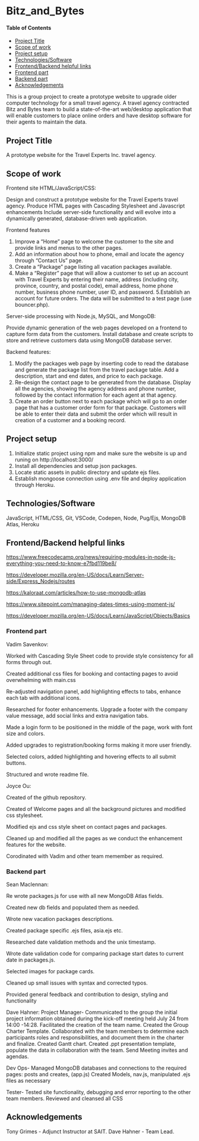 # Bitz_and_Bytes

#### Table of Contents  

* [Project Title](#Project-Title)
* [Scope of work](#Scope-of-work)
* [Project setup](#Project-setup)
* [Technologies/Software](#Technologies/Software)
* [Frontend/Backend helpful links](#Frontend/Backend-helpful-links)
* [Frontend part](#Frontend-part)
* [Backend part](#Backend-part)
* [Acknowledgements](#Acknowledgements)


This is a group project to create a prototype website to upgrade older computer technology for a small travel agency.
A travel agency contracted Bitz and Bytes team to build a state-of-the-art web/desktop application that will enable customers to place
online orders and have desktop software for their agents to maintain the data.


## Project Title
A prototype website for the Travel Experts Inc. travel agency. 


## Scope of work

Frontend site HTML/JavaScript/CSS: 

Design and construct a prototype website for the Travel Experts travel agency.
Produce HTML pages with Cascading Stylesheet and Javascript enhancements
Include server-side functionality and will evolve into a dynamically generated, database-driven web application.

Frontend features

1. Improve a “Home”  page to welcome the customer to the site and provide links and menus to the other pages.
2. Add an information about how to phone, email and locate the agency through “Contact Us” page.
3. Create a “Package” page listing all vacation packages available. 
4. Make a “Register” page that will allow a customer to set up an
account with Travel Experts by entering their name, address (including
city, province, country, and postal code), email address, home phone
number, business phone number, user ID, and password. 
5.Establish an account for future orders. The data will be submitted to a test page (use bouncer.php). 

Server-side processing with Node.js, MySQL, and MongoDB:

Provide dynamic generation of the web pages developed on a frontend to capture form data from the customers. 
Install database and create scripts to store and retrieve customers data using MongoDB database server.

Backend features:

1. Modify the packages web page by inserting code to read the database and generate the package list from the travel package table. 
Add a description, start and end dates, and price to each package. 
2. Re-design the contact page to be generated from the database. Display all the agencies, showing the agency address and phone number,
followed by the contact information for each agent at that agency.
3. Create an order button next to each package which will go to an order page that has a customer order form for that package. 
Customers will be able to enter their data and submit the order which will result in creation of a customer and a booking record. 


## Project setup

1. Initialize static project using npm and make sure the website is up and runing on http://localhost:3000/
2. Install all dependencies and setup json packages.
3. Locate static assets in public directory and update ejs files.
4. Establish mongoose connection using .env file and deploy application through Heroku.


## Technologies/Software

JavaScript, HTML/CSS, Git, VSCode, Codepen, Node, Pug/Ejs, MongoDB Atlas, Heroku
 
## Frontend/Backend helpful links

https://www.freecodecamp.org/news/requiring-modules-in-node-js-everything-you-need-to-know-e7fbd119be8/

https://developer.mozilla.org/en-US/docs/Learn/Server-side/Express_Nodejs/routes

https://kaloraat.com/articles/how-to-use-mongodb-atlas

https://www.sitepoint.com/managing-dates-times-using-moment-js/

https://developer.mozilla.org/en-US/docs/Learn/JavaScript/Objects/Basics

### Frontend part


Vadim Savenkov:

Worked with Cascading Style Sheet code to provide style consistency for all forms through out.

Created additional css files for booking and contacting pages to avoid overwhelming with main.css

Re-adjusted navigation panel, add highlighting effects to tabs, enhance each tab with additional icons.   
 
Researched for footer enhancements. Upgrade a footer with the company value message, add social links and extra navigation tabs. 
  
Made a login form to be positioned in the middle of the page, work with font size and colors. 

Added upgrades to registration/booking forms making it more user friendly.

Selected colors, added highlighting and hovering effects to all submit buttons.

Structured and wrote readme file.     


Joyce Ou:

Created of the github repository.

Created of Welcome pages and all the background pictures and modified css stylesheet.

Modified ejs and css style sheet on contact pages and packages. 

Cleaned up and modified all the pages as we conduct the enhancement features for the website.

Corodinated with Vadim and other team memember as required.


### Backend part

Sean Maclennan:

Re wrote packages.js for use with all new MongoDB Atlas fields.

Created new db fields and populated them as needed.

Wrote new vacation packages descriptions.

Created package specific .ejs files, asia.ejs etc.

Researched date validation methods and the unix timestamp.

Wrote date validation code for comparing package start dates to current date in packages.js.

Selected images for package cards.

Cleaned up small issues with syntax and corrected typos.

Provided general feedback and contribution to design, styling and functionality

Dave Hahner:
  Project Manager-
 	  Communicated to the group the initial project information obtained during the kick-off meeting held July 24 from 14:00 -14:28.
 	  Facilitated the creation of the team name.
 	  Created the Group Charter Template.
 	  Collaborated with the team members to determine each participants roles and responsibilities, and document them in the charter and finalize.
 	  Created Gantt chart.
 	  Created .ppt presentation template, populate the data in collaboration with the team.
 	  Send Meeting invites and agendas.

  Dev Ops-
 	  Managed MongoDB databases and connections to the required pages: posts and creates, (app.js)
    Created Models, nav.js, manipulated .ejs files as necessary

  Tester-
 	  Tested site functionality, debugging and error reporting to the other team members.
    Reviewed and cleansed all CSS


## Acknowledgements

Tony Grimes - Adjunct Instructor at SAIT.
Dave Hahner - Team Lead. 
